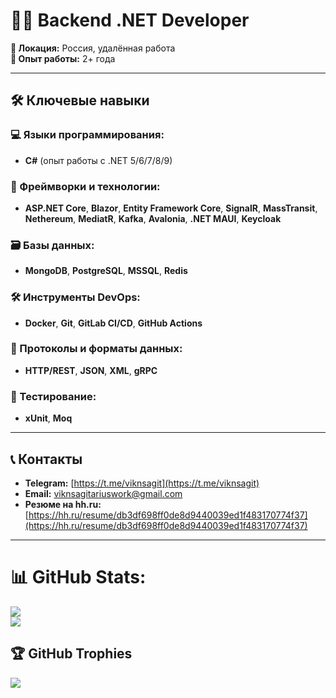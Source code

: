 # 🧑‍💻 Backend .NET Developer

**📍 Локация:** Россия, удалённая работа  
**📅 Опыт работы:** 2+ года  

---

## 🛠️ Ключевые навыки

### 💻 Языки программирования:
- **C#** (опыт работы с .NET 5/6/7/8/9)

### 🚀 Фреймворки и технологии:
- **ASP.NET Core**, **Blazor**, **Entity Framework Core**, **SignalR**, **MassTransit**, **Nethereum**, **MediatR**, **Kafka**, **Avalonia**, **.NET MAUI**, **Keycloak**

### 🗃️ Базы данных:
- **MongoDB**, **PostgreSQL**, **MSSQL**, **Redis**

### 🛠️ Инструменты DevOps:
- **Docker**, **Git**, **GitLab CI/CD**, **GitHub Actions**

### 📡 Протоколы и форматы данных:
- **HTTP/REST**, **JSON**, **XML**, **gRPC**

### 🧪 Тестирование:
- **xUnit**, **Moq**

---

## 📞 Контакты

- **Telegram:** [https://t.me/viknsagit](https://t.me/viknsagit)  
- **Email:** [viknsagitariuswork@gmail.com](mailto:viknsagitariuswork@gmail.com)  
- **Резюме на hh.ru:** [https://hh.ru/resume/db3df698ff0de8d9440039ed1f483170774f37](https://hh.ru/resume/db3df698ff0de8d9440039ed1f483170774f37)  
---
# 📊 GitHub Stats:
![](https://github-readme-stats.vercel.app/api?username=viknsagit&theme=dark&hide_border=false&include_all_commits=true&count_private=true)<br/>
![](https://nirzak-streak-stats.vercel.app/?user=viknsagit&theme=dark&hide_border=false)<br/>
## 🏆 GitHub Trophies
![](https://github-profile-trophy.vercel.app/?username=viknsagit&theme=radical&no-frame=false&no-bg=true&margin-w=4)
